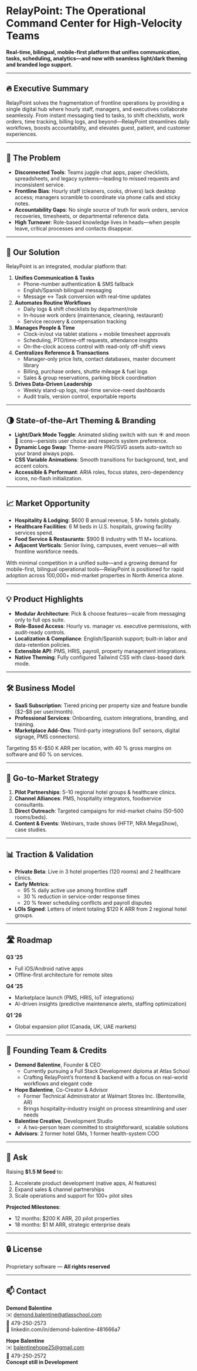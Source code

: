 # RelayPoint: The Operational Command Center for High-Velocity Teams

**Real-time, bilingual, mobile-first platform that unifies communication, tasks, scheduling, analytics—and now with seamless light/dark theming and branded logo support.**

---

## 🔥 Executive Summary  
RelayPoint solves the fragmentation of frontline operations by providing a single digital hub where hourly staff, managers, and executives collaborate seamlessly. From instant messaging tied to tasks, to shift checklists, work orders, time tracking, billing logs, and beyond—RelayPoint streamlines daily workflows, boosts accountability, and elevates guest, patient, and customer experiences.  

---

## 🎯 The Problem  
- **Disconnected Tools**: Teams juggle chat apps, paper checklists, spreadsheets, and legacy systems—leading to missed requests and inconsistent service.  
- **Frontline Bias**: Hourly staff (cleaners, cooks, drivers) lack desktop access; managers scramble to coordinate via phone calls and sticky notes.  
- **Accountability Gaps**: No single source of truth for work orders, service recoveries, timesheets, or departmental reference data.  
- **High Turnover**: Role-based knowledge lives in heads—when people leave, critical processes and contacts disappear.  

---

## 🚀 Our Solution  
RelayPoint is an integrated, modular platform that:

1. **Unifies Communication & Tasks**  
   - Phone-number authentication & SMS fallback  
   - English/Spanish bilingual messaging  
   - Message ↔ Task conversion with real-time updates  
2. **Automates Routine Workflows**  
   - Daily logs & shift checklists by department/role  
   - In-house work orders (maintenance, cleaning, restaurant)  
   - Service recovery & compensation tracking  
3. **Manages People & Time**  
   - Clock-in/out via tablet stations + mobile timesheet approvals  
   - Scheduling, PTO/time-off requests, attendance insights  
   - On-the-clock access control with read-only off-shift views  
4. **Centralizes Reference & Transactions**  
   - Manager-only price lists, contact databases, master document library  
   - Billing, purchase orders, shuttle mileage & fuel logs  
   - Sales & group reservations, parking block coordination  
5. **Drives Data-Driven Leadership**  
   - Weekly stand-up logs, real-time service-need dashboards  
   - Audit trails, version control, exportable reports  

---

## 🌗 State-of-the-Art Theming & Branding  
- **Light/Dark Mode Toggle**: Animated sliding switch with sun ☀️ and moon 🌙 icons—persists user choice and respects system preference.  
- **Dynamic Logo Swap**: Theme-aware PNG/SVG assets auto-switch so your brand always pops.  
- **CSS Variable Animations**: Smooth transitions for background, text, and accent colors.  
- **Accessible & Performant**: ARIA roles, focus states, zero-dependency icons, no-flash initialization.  

---

## 📈 Market Opportunity  
- **Hospitality & Lodging**: \$600 B annual revenue, 5 M+ hotels globally.  
- **Healthcare Facilities**: 6 M beds in U.S. hospitals, growing facility services spend.  
- **Food Service & Restaurants**: \$900 B industry with 11 M+ locations.  
- **Adjacent Verticals**: Senior living, campuses, event venues—all with frontline workforce needs.  

With minimal competition in a unified suite—and a growing demand for mobile-first, bilingual operational tools—RelayPoint is positioned for rapid adoption across 100,000+ mid-market properties in North America alone.  

---

## 💡 Product Highlights  
- **Modular Architecture**: Pick & choose features—scale from messaging only to full ops suite.  
- **Role-Based Access**: Hourly vs. manager vs. executive permissions, with audit-ready controls.  
- **Localization & Compliance**: English/Spanish support; built-in labor and data-retention policies.  
- **Extensible API**: PMS, HRIS, payroll, property management integrations.  
- **Native Theming**: Fully configured Tailwind CSS with class-based dark mode.  

---

## 🛠️ Business Model  
- **SaaS Subscription**: Tiered pricing per property size and feature bundle (\$2–\$8 per user/month).  
- **Professional Services**: Onboarding, custom integrations, branding, and training.  
- **Marketplace Add-Ons**: Third-party integrations (IoT sensors, digital signage, PMS connectors).  

Targeting \$5 K–\$50 K ARR per location, with 40 % gross margins on software and 60 % on services.  

---

## 🚀 Go-to-Market Strategy  
1. **Pilot Partnerships**: 5–10 regional hotel groups & healthcare clinics.  
2. **Channel Alliances**: PMS, hospitality integrators, foodservice consultants.  
3. **Direct Outreach**: Targeted campaigns for mid-market chains (50–500 rooms/beds).  
4. **Content & Events**: Webinars, trade shows (HFTP, NRA MegaShow), case studies.  

---

## 📊 Traction & Validation  
- **Private Beta**: Live in 3 hotel properties (120 rooms) and 2 healthcare clinics.  
- **Early Metrics**:  
  - 95 % daily active use among frontline staff  
  - 30 % reduction in service-order response times  
  - 20 % fewer scheduling conflicts and payroll disputes  
- **LOIs Signed**: Letters of intent totaling \$120 K ARR from 2 regional hotel groups.  

---

## 🛣️ Roadmap  
**Q3 ’25**  
- Full iOS/Android native apps  
- Offline-first architecture for remote sites  

**Q4 ’25**  
- Marketplace launch (PMS, HRIS, IoT integrations)  
- AI-driven insights (predictive maintenance alerts, staffing optimization)  

**Q1 ’26**  
- Global expansion pilot (Canada, UK, UAE markets)  

---

## 👥 Founding Team & Credits  
- **Demond Balentine**, Founder & CEO  
  - Currently pursuing a Full Stack Development diploma at Atlas School  
  - Crafting RelayPoint’s frontend & backend with a focus on real-world workflows and elegant code  
- **Hope Balentine**, Co-Creator & Advisor  
  - Former Technical Administrator at Walmart Stores Inc. (Bentonville, AR)  
  - Brings hospitality-industry insight on process streamlining and user needs  
- **Balentine Creative**, Development Studio  
  - A two-person team committed to straightforward, scalable solutions  
- **Advisors**: 2 former hotel GMs, 1 former health-system COO  

---

## 💸 Ask  
Raising **\$1.5 M Seed** to:  
1. Accelerate product development (native apps, AI features)  
2. Expand sales & channel partnerships  
3. Scale operations and support for 100+ pilot sites  

**Projected Milestones**:  
- 12 months: \$200 K ARR, 20 pilot properties  
- 18 months: \$1 M ARR, strategic enterprise deals  

---

## 🔒 License  
Proprietary software — **All rights reserved**  

---

## 📫 Contact  
**Demond Balentine**  
✉️ demond.balentine@atlasschool.com  
📱 479-250-2573  
🔗 linkedin.com/in/demond-balentine-481666a7  

**Hope Balentine**  
✉️ balentinehope25@gmail.com  
📱 479-250-2572  
**Concept still in Development**
